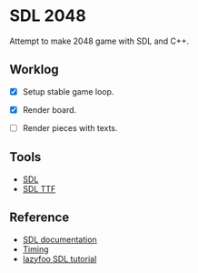 # SDL 2048

Attempt to make 2048 game with SDL and C++.

## Worklog
 -[x] Setup stable game loop.
 -[x] Render board.
 -[ ] Render pieces with texts.


## Tools
 - [SDL](https://github.com/libsdl-org/SDL/releases)
 - [SDL TTF](https://github.com/libsdl-org/SDL_ttf/releases)


## Reference
 - [SDL documentation](https://www.libsdl.org/release/SDL-1.2.15/docs/)
 - [Timing](https://thenumb.at/cpp-course/sdl2/08/08.html)
 - [lazyfoo SDL tutorial](https://lazyfoo.net/tutorials/SDL/)